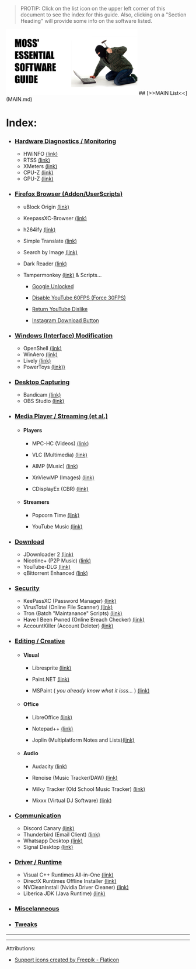 
> PROTIP:       Click on the list icon on the upper left corner of this document to see the index for this guide.
Also, clicking on a "Section Heading" will provide some info on the software listed.  

<img src="assets/cover.png" alt="cover" width="360"/>
## [>>MAIN List<<](MAIN.md)

# Index:

- ### [Hardware Diagnostics / Monitoring](https://github.com/Code-Moss/MossMans-Essential-Software-Guide/blob/Windows/MAIN.md#hardware-diagnostics--monitoring)

  - HWiNFO [(link)](https://www.hwinfo.com/download/)
  - RTSS [(link)](https://www.guru3d.com/files/index.html)
  - XMeters [(link)](https://entropy6.com/xmeters/download/)
  - CPU-Z [(link)](https://www.cpuid.com/softwares/cpu-z.html)
  - GPU-Z [(link)](https://www.techpowerup.com/download/techpowerup-gpu-z/)
 

- ### [Firefox Browser (Addon/UserScripts)](https://github.com/Code-Moss/MossMans-Essential-Software-Guide/blob/Windows/MAIN.md#firefox-browser-addonuserscript)

  - uBlock Origin [(link)](https://addons.mozilla.org/en-US/firefox/addon/ublock-origin/)
  - KeepassXC-Browser [(link)](https://addons.mozilla.org/en-US/firefox/addon/keepassxc-browser/?utm_source=addons.mozilla.org&utm_medium=referral&utm_content=search)
  - h264ify [(link)](https://addons.mozilla.org/en-US/firefox/addon/h264ify/?utm_source=addons.mozilla.org&utm_medium=referral&utm_content=search)
  - Simple Translate [(link)](https://addons.mozilla.org/en-US/firefox/addon/simple-translate/)
  - Search by Image [(link)](https://addons.mozilla.org/en-US/firefox/addon/search_by_image/)
  - Dark Reader [(link)](https://addons.mozilla.org/en-US/firefox/addon/darkreader/)
  - Tampermonkey [(link)](https://addons.mozilla.org/en-US/firefox/addon/tampermonkey/) & Scripts...
 
       - [Google Unlocked](https://github.com/Ibit-to/google-unlocked)

       - [Disable YouTube 60FPS (Force 30FPS)](https://greasyfork.org/scripts/23329-disable-youtube-60-fps-force-30-fps)
       
       - [Return YouTube Dislike](https://www.returnyoutubedislike.com/install)

       - [Instagram Download Button](https://github.com/y252328/Instagram_Download_Button)


- ### [Windows (Interface) Modification](https://github.com/Code-Moss/MossMans-Essential-Software-Guide/blob/Windows/MAIN.md#windows-interface-modification)

  - OpenShell [(link)](https://github.com/Open-Shell/Open-Shell-Menu/releases)
  - WinAero [(link)](https://winaero.com/winaero-tweaker/)
  - Lively [(link)](https://rocksdanister.github.io/lively/)
  - PowerToys [(link))](https://github.com/microsoft/PowerToys)

- ### [Desktop Capturing](https://github.com/Code-Moss/MossMans-Essential-Software-Guide/blob/Windows/MAIN.md#desktop-capturing)

  - Bandicam [(link)](https://www.bandicam.com/)
  - OBS Studio [(link)](https://obsproject.com/)

- ### [Media Player / Streaming (et al.)](https://github.com/Code-Moss/MossMans-Essential-Software-Guide/blob/Windows/MAIN.md#media-player--streaming-et-al)

  - #### Players
    
    - MPC-HC (Videos) [(link)](https://github.com/clsid2/mpc-hc/releases/)
    
    - VLC (Multimedia) [(link)](https://www.videolan.org/vlc/)
    
    - AIMP (Music) [(link)](https://www.aimp.ru/?do=download)
    
    - XnViewMP (Images) [(link)](https://www.xnview.com/en/xnviewmp/)
    
    - CDisplayEx (CBR) [(link)](https://www.cdisplayex.com/downloads)
 
  - #### Streamers
    
    - Popcorn Time [(link)](https://github.com/popcorn-official/popcorn-desktop/releases)
    
    - YouTube Music [(link)](https://github.com/th-ch/youtube-music)


- ### [Download](https://github.com/Code-Moss/MossMans-Essential-Software-Guide/blob/Windows/MAIN.md#download)

  - JDownloader 2 [(link)](https://jdownloader.org/jdownloader2)
  - Nicotine+ (P2P Music) [(link)](https://nicotine-plus.org/)
  - YouTube-DLG [(link)](http://mrs0m30n3.github.io/youtube-dl-gui/)
  - qBittorrent Enhanced [(link)](https://github.com/c0re100/qBittorrent-Enhanced-Edition/releases/tag/release-4.4.0.10)

- ### [Security](https://github.com/Code-Moss/MossMans-Essential-Software-Guide/blob/Windows/MAIN.md#security)

  - KeePassXC (Password Manager) [(link)](https://keepassxc.org/download/)
  - VirusTotal (Online File Scanner) [(link)](https://www.virustotal.com/gui/home/upload)
  - Tron (Batch "Maintanance" Scripts) [(link)](https://old.reddit.com/r/TronScript/)
  - Have I Been Pwned (Online Breach Checker) [(link)](https://haveibeenpwned.com/)
  - AccountKiller (Account Deleter) [(link)](https://www.accountkiller.com/en/home)

- ### [Editing / Creative](https://github.com/Code-Moss/MossMans-Essential-Software-Guide/blob/Windows/MAIN.md#editing--creative)

  - #### Visual
    
    - Libresprite [(link)](https://libresprite.github.io/#!/downloads)
    
    - Paint.NET [(link)](https://www.getpaint.net/download.html)
    
    - MSPaint ( _you already know what it isss..._ ) [(link)](https://github.com/Code-Moss/MossMans-Essential-Software-Guide/blob/Windows/resources/mspaint.exe.lnk?raw=true)
   
  - #### Office
    
    - LibreOffice [(link)](https://www.libreoffice.org/download/download/)
    
    - Notepad++ [(link)](https://notepad-plus-plus.org/downloads/)

    - Joplin (Multiplatform Notes and Lists)[(link)](https://joplinapp.org/)
 
  - #### Audio
 
    - Audacity [(link)](https://www.audacityteam.org/download/)
    
    - Renoise (Music Tracker/DAW) [(link)](https://www.renoise.com/download)
    
    - Milky Tracker (Old School Music Tracker) [(link)](https://github.com/milkytracker/MilkyTracker/releases)
    
    - Mixxx (Virtual DJ Software) [(link)](https://mixxx.org/download/)

- ### [Communication](https://github.com/Code-Moss/MossMans-Essential-Software-Guide/blob/Windows/MAIN.md#communication)

  - Discord Canary [(link)](https://discord.com/api/download/canary?platform=win)
  - Thunderbird (Email Client) [(link)](https://www.thunderbird.net/en-US/)
  - Whatsapp Desktop [(link)](https://www.whatsapp.com/download)
  - Signal Desktop [(link)](https://signal.org/en/download/)

- ### [Driver / Runtime](https://github.com/Code-Moss/MossMans-Essential-Software-Guide/blob/Windows/MAIN.md#driver--runtime)

  - Visual C++ Runtimes All-in-One [(link)](https://www.techpowerup.com/download/visual-c-redistributable-runtime-package-all-in-one/)
  - DirectX Runtimes Offline Installer [(link)](https://www.techpowerup.com/download/directx-redistributable-runtime/)
  - NVCleanInstall (Nvidia Driver Cleaner) [(link)](https://www.techpowerup.com/download/techpowerup-nvcleanstall/)
  - Liberica JDK (Java Runtime) [(link)](https://bell-sw.com/pages/downloads/)

- ### [Miscelanneous](https://github.com/Code-Moss/MossMans-Essential-Software-Guide/blob/Windows/MAIN.md#miscelanneous)
 
- ### [Tweaks](https://github.com/Code-Moss/MossMans-Essential-Software-Guide/blob/Windows/MAIN.md#tweaks)

---
---

Attributions:

* <a href="https://www.flaticon.com/free-icons/support" title="support icons">Support icons created by Freepik - Flaticon</a>
